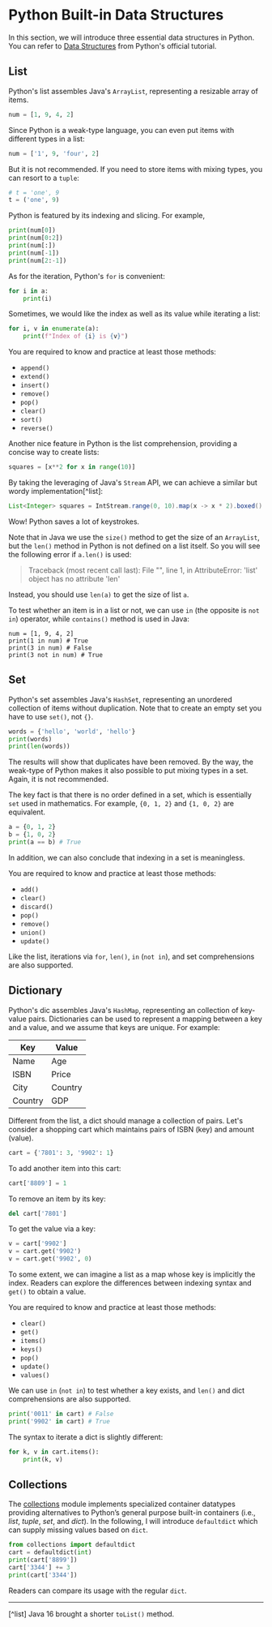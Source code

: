 # Python Built-in Data Structures
In this section, we will introduce three essential data structures in Python. You can refer to [Data Structures](https://docs.python.org/3/tutorial/datastructures.html) from Python's official tutorial.


## List
Python's list assembles Java's `ArrayList`, representing a resizable array of items.

```python
num = [1, 9, 4, 2]
```

Since Python is a weak-type language, you can even put items with different types in a list:

```python
num = ['1', 9, 'four', 2]
```

But it is not recommended. If you need to store items with mixing types, you can resort to a `tuple`:

```python
# t = 'one', 9
t = ('one', 9)
```

Python is featured by its indexing and slicing. For example,

```python
print(num[0])
print(num[0:2])
print(num[:])
print(num[-1])
print(num[2:-1])
```

As for the iteration, Python's `for` is convenient:

```python
for i in a:
    print(i)
```

Sometimes, we would like the index as well as its value while iterating a list:

```python
for i, v in enumerate(a):
    print(f"Index of {i} is {v}")
```

You are required to know and practice at least those methods:

- `append()`
- `extend()`
- `insert()`
- `remove()`
- `pop()`
- `clear()`
- `sort()`
- `reverse()`

Another nice feature in Python is the list comprehension, providing a concise way to create lists:

```python
squares = [x**2 for x in range(10)]
```

By taking the leveraging of Java's `Stream` API, we can achieve a similar but wordy implementation[^list]:

```java
List<Integer> squares = IntStream.range(0, 10).map(x -> x * 2).boxed().collect(Collectors.toList());
```

Wow! Python saves a lot of keystrokes.

Note that in Java we use the `size()` method to get the size of an `ArrayList`, but the `len()` method in Python is not defined on a list itself. So you will see the following error if `a.len()` is used:

> Traceback (most recent call last):
  File "<stdin>", line 1, in <module>
AttributeError: 'list' object has no attribute 'len'

Instead, you should use `len(a)` to get the size of list `a`.

To test whether an item is in a list or not, we can use `in` (the opposite is `not in`) operator, while `contains()` method is used in Java:

```
num = [1, 9, 4, 2]
print(1 in num) # True
print(3 in num) # False
print(3 not in num) # True
```

## Set
Python's set assembles Java's `HashSet`, representing an unordered collection of items without duplication. Note that to create an empty set you have to use `set()`, not `{}`.

```python
words = {'hello', 'world', 'hello'}
print(words) 
print(len(words))
```

The results will show that duplicates have been removed. By the way, the weak-type of Python makes it also possible to put mixing types in a set. Again, it is not recommended.

The key fact is that there is no order defined in a set, which is essentially `set` used in mathematics. For example, `{0, 1, 2}` and `{1, 0, 2}` are equivalent. 

```python
a = {0, 1, 2}
b = {1, 0, 2}
print(a == b) # True
```

In addition, we can also conclude that indexing in a set is meaningless.

You are required to know and practice at least those methods:

- `add()`
- `clear()`
- `discard()`
- `pop()`
- `remove()`
- `union()`
- `update()`

Like the list, iterations via `for`, `len()`, `in` (`not in`), and set comprehensions are also supported. 

## Dictionary
Python's dic assembles Java's `HashMap`, representing an collection of key-value pairs. Dictionaries can be used to represent a mapping between a key and a value, and we assume that keys are unique. For example:

| Key | Value |
|---------|---------|
| Name     | Age     |
| ISBN | Price |
| City | Country |
| Country | GDP |

Different from the list, a dict should manage a collection of pairs. Let's consider a shopping cart which maintains pairs of ISBN (key) and amount (value).

```python
cart = {'7801': 3, '9902': 1}
```

To add another item into this cart:

```python
cart['8809'] = 1
```

To remove an item by its key:

```python
del cart['7801']
```

To get the value via a key:

```python
v = cart['9902']
v = cart.get('9902')
v = cart.get('9902', 0)
```

To some extent, we can imagine a list as a map whose key is implicitly the index. Readers can explore the differences between indexing syntax and `get()` to obtain a value.

You are required to know and practice at least those methods:

- `clear()`
- `get()`
- `items()`
- `keys()`
- `pop()`
- `update()`
- `values()`

We can use `in` (`not in`) to test whether a key exists, and `len()` and dict comprehensions are also supported.

```python
print('0011' in cart) # False
print('9902' in cart) # True
```

The syntax to iterate a dict is slightly different:

```python
for k, v in cart.items():
    print(k, v)
```

## Collections
The [collections](https://docs.python.org/3/library/collections.html) module implements specialized container datatypes providing alternatives to Python’s general purpose built-in containers (i.e., *list*, *tuple*, *set*, and *dict*). In the following, I will introduce `defaultdict` which can supply missing values based on `dict`.

```python
from collections import defaultdict
cart = defaultdict(int)
print(cart['8899'])
cart['3344'] += 3
print(cart['3344'])
```

Readers can compare its usage with the regular `dict`.

---
[^list] Java 16 brought a shorter `toList()` method.